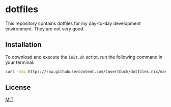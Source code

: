 # dotfiles

This repository contains dotfiles for my day-to-day development environment. They are not very good.

## Installation

To download and execute the `init.sh` script, run the following command in your terminal:

```bash
curl -sSL https://raw.githubusercontent.com/CovertDuck/dotfiles.nix/master/init.sh | bash
```

## License

[MIT](https://github.com/CovertDuck/dotfiles.nix/raw/master/LICENSE)
